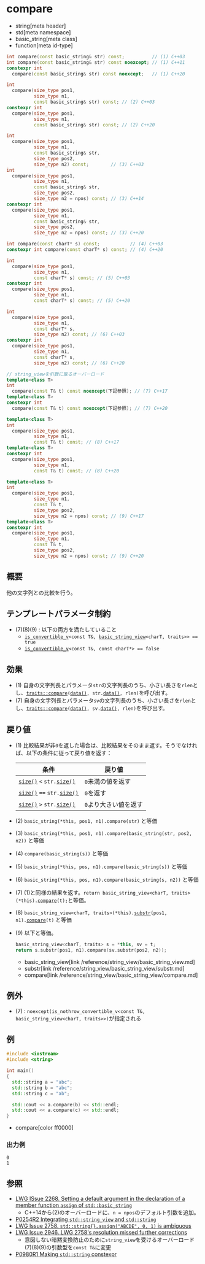 # compare
* string[meta header]
* std[meta namespace]
* basic_string[meta class]
* function[meta id-type]

```cpp
int compare(const basic_string& str) const;          // (1) C++03
int compare(const basic_string& str) const noexcept; // (1) C++11
constexpr int
  compare(const basic_string& str) const noexcept;   // (1) C++20

int
  compare(size_type pos1,
          size_type n1,
          const basic_string& str) const; // (2) C++03
constexpr int
  compare(size_type pos1,
          size_type n1,
          const basic_string& str) const; // (2) C++20

int
  compare(size_type pos1,
          size_type n1,
          const basic_string& str,
          size_type pos2,
          size_type n2) const;        // (3) C++03
int
  compare(size_type pos1,
          size_type n1,
          const basic_string& str,
          size_type pos2,
          size_type n2 = npos) const; // (3) C++14
constexpr int
  compare(size_type pos1,
          size_type n1,
          const basic_string& str,
          size_type pos2,
          size_type n2 = npos) const; // (3) C++20

int compare(const charT* s) const;           // (4) C++03
constexpr int compare(const charT* s) const; // (4) C++20

int
  compare(size_type pos1,
          size_type n1,
          const charT* s) const; // (5) C++03
constexpr int
  compare(size_type pos1,
          size_type n1,
          const charT* s) const; // (5) C++20

int
  compare(size_type pos1,
          size_type n1,
          const charT* s,
          size_type n2) const; // (6) C++03
constexpr int
  compare(size_type pos1,
          size_type n1,
          const charT* s,
          size_type n2) const; // (6) C++20

// string_viewを引数に取るオーバーロード
template<class T>
int
  compare(const T& t) const noexcept(下記参照); // (7) C++17
template<class T>
constexpr int
  compare(const T& t) const noexcept(下記参照); // (7) C++20

template<class T>
int
  compare(size_type pos1,
          size_type n1,
          const T& t) const; // (8) C++17
template<class T>
constexpr int
  compare(size_type pos1,
          size_type n1,
          const T& t) const; // (8) C++20

template<class T>
int
  compare(size_type pos1,
          size_type n1,
          const T& t,
          size_type pos2,
          size_type n2 = npos) const; // (9) C++17
template<class T>
constexpr int
  compare(size_type pos1,
          size_type n1,
          const T& t,
          size_type pos2,
          size_type n2 = npos) const; // (9) C++20
```

## 概要
他の文字列との比較を行う。

## テンプレートパラメータ制約

- (7)(8)(9) : 以下の両方を満たしていること
    - [`is_convertible_v`](/reference/type_traits/is_convertible.md)`<const T&, `[`basic_string_view`](/reference/string_view/basic_string_view.md)`<charT, traits>> == true`
    - [`is_convertible_v`](/reference/type_traits/is_convertible.md)`<const T&, const charT*> == false`

## 効果
- (1) 自身の文字列長とパラメータ`str`の文字列長のうち、小さい長さを`rlen`とし、[`traits::compare`](/reference/string/char_traits/compare.md)`(`[`data()`](data.md)`, str.`[`data()`](data.md)`, rlen)`を呼び出す。
- (7) 自身の文字列長とパラメータ`sv`の文字列長のうち、小さい長さを`rlen`とし、[`traits::compare`](/reference/string/char_traits/compare.md)`(`[`data()`](data.md)`, sv.`[`data()`](/reference/string_view/basic_string_view/data.md)`, rlen)`を呼び出す。


## 戻り値
- (1) 比較結果が非`0`を返した場合は、比較結果をそのまま返す。そうでなければ、以下の条件に従って戻り値を返す：

	| 条件                                                   | 戻り値                |
	|--------------------------------------------------------|-----------------------|
	| [`size()`](size.md) `<` `str.`[`size()`](size.md)  | `0`未満の値を返す     |
	| [`size()`](size.md) `==` `str.`[`size()`](size.md) | `0`を返す             |
	| [`size()`](size.md) `>` `str.`[`size()`](size.md)  | `0`より大きい値を返す |

- (2) `basic_string(*this, pos1, n1).compare(str)` と等価
- (3) `basic_string(*this, pos1, n1).compare(basic_string(str, pos2, n2))` と等価
- (4) `compare(basic_string(s))` と等価
- (5) `basic_string(*this, pos, n1).compare(basic_string(s))` と等価
- (6) `basic_string(*this, pos, n1).compare(basic_string(s, n2))` と等価
- (7) (1)と同様の結果を返す。`return basic_string_view<charT, traits>(*this).`[`compare`](/reference/string_view/basic_string_view/compare.md)`(t);`と等価。
- (8) `basic_string_view<charT, traits>(*this).`[`substr`](/reference/string_view/basic_string_view/substr.md)`(pos1, n1).`[`compare`](/reference/string_view/basic_string_view/compare.md)`(t)` と等価
- (9) 以下と等価。
  ```cpp
  basic_string_view<charT, traits> s = *this, sv = t;
  return s.substr(pos1, n1).compare(sv.substr(pos2, n2));
  ```
  * basic_string_view[link /reference/string_view/basic_string_view.md]
  * substr[link /reference/string_view/basic_string_view/substr.md]
  * compare[link /reference/string_view/basic_string_view/compare.md]

## 例外

- (7) : `noexcept(is_nothrow_convertible_v<const T&, basic_string_view<charT, traits>>)`が指定される

## 例
```cpp example
#include <iostream>
#include <string>

int main()
{
  std::string a = "abc";
  std::string b = "abc";
  std::string c = "ab";

  std::cout << a.compare(b) << std::endl;
  std::cout << a.compare(c) << std::endl;
}
```
* compare[color ff0000]

### 出力例
```
0
1
```

## 参照
- [LWG ISsue 2268. Setting a default argument in the declaration of a member function `assign` of `std::basic_string`](http://www.open-std.org/jtc1/sc22/wg21/docs/lwg-defects.html#2268)
    - C++14から(2)のオーバーロードに、`n = npos`のデフォルト引数を追加。
- [P0254R2 Integrating `std::string_view` and `std::string`](http://www.open-std.org/jtc1/sc22/wg21/docs/papers/2016/p0254r2.pdf)
- [LWG Issue 2758. `std::string{}.assign("ABCDE", 0, 1)` is ambiguous](https://wg21.cmeerw.net/lwg/issue2758)
- [LWG Issue 2946. LWG 2758's resolution missed further corrections](https://wg21.cmeerw.net/lwg/issue2946)
    - 意図しない暗黙変換防止のために`string_view`を受けるオーバーロード(7)(8)(9)の引数型を`const T&`に変更
- [P0980R1 Making `std::string` constexpr](https://www.open-std.org/jtc1/sc22/wg21/docs/papers/2019/p0980r1.pdf)
